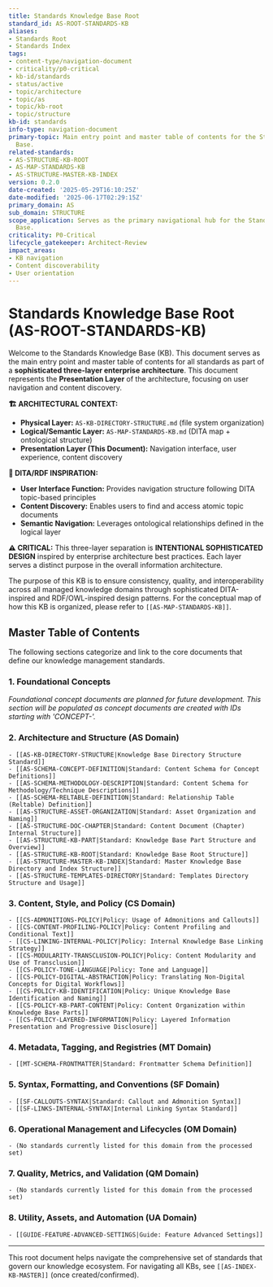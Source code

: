 ```yaml
---
title: Standards Knowledge Base Root
standard_id: AS-ROOT-STANDARDS-KB
aliases:
- Standards Root
- Standards Index
tags:
- content-type/navigation-document
- criticality/p0-critical
- kb-id/standards
- status/active
- topic/architecture
- topic/as
- topic/kb-root
- topic/structure
kb-id: standards
info-type: navigation-document
primary-topic: Main entry point and master table of contents for the Standards Knowledge
  Base.
related-standards:
- AS-STRUCTURE-KB-ROOT
- AS-MAP-STANDARDS-KB
- AS-STRUCTURE-MASTER-KB-INDEX
version: 0.2.0
date-created: '2025-05-29T16:10:25Z'
date-modified: '2025-06-17T02:29:15Z'
primary_domain: AS
sub_domain: STRUCTURE
scope_application: Serves as the primary navigational hub for the Standards Knowledge
  Base.
criticality: P0-Critical
lifecycle_gatekeeper: Architect-Review
impact_areas:
- KB navigation
- Content discoverability
- User orientation
---
```

# Standards Knowledge Base Root (AS-ROOT-STANDARDS-KB)

Welcome to the Standards Knowledge Base (KB). This document serves as the main entry point and master table of contents for all standards as part of a **sophisticated three-layer enterprise architecture**. This document represents the **Presentation Layer** of the architecture, focusing on user navigation and content discovery.

**🏗️ ARCHITECTURAL CONTEXT:**
- **Physical Layer:** `AS-KB-DIRECTORY-STRUCTURE.md` (file system organization)
- **Logical/Semantic Layer:** `AS-MAP-STANDARDS-KB.md` (DITA map + ontological structure)
- **Presentation Layer (This Document):** Navigation interface, user experience, content discovery

**🎯 DITA/RDF INSPIRATION:**
- **User Interface Function:** Provides navigation structure following DITA topic-based principles
- **Content Discovery:** Enables users to find and access atomic topic documents
- **Semantic Navigation:** Leverages ontological relationships defined in the logical layer

**⚠️ CRITICAL:** This three-layer separation is **INTENTIONAL SOPHISTICATED DESIGN** inspired by enterprise architecture best practices. Each layer serves a distinct purpose in the overall information architecture.

The purpose of this KB is to ensure consistency, quality, and interoperability across all managed knowledge domains through sophisticated DITA-inspired and RDF/OWL-inspired design patterns. For the conceptual map of how this KB is organized, please refer to `[[AS-MAP-STANDARDS-KB]]`.

## Master Table of Contents

The following sections categorize and link to the core documents that define our knowledge management standards.

### 1. Foundational Concepts

_Foundational concept documents are planned for future development._
_This section will be populated as concept documents are created with IDs starting with 'CONCEPT-'._

### 2. Architecture and Structure (AS Domain)
    - [[AS-KB-DIRECTORY-STRUCTURE|Knowledge Base Directory Structure Standard]]
    - [[AS-SCHEMA-CONCEPT-DEFINITION|Standard: Content Schema for Concept Definitions]]
    - [[AS-SCHEMA-METHODOLOGY-DESCRIPTION|Standard: Content Schema for Methodology/Technique Descriptions]]
    - [[AS-SCHEMA-RELTABLE-DEFINITION|Standard: Relationship Table (Reltable) Definition]]
    - [[AS-STRUCTURE-ASSET-ORGANIZATION|Standard: Asset Organization and Naming]]
    - [[AS-STRUCTURE-DOC-CHAPTER|Standard: Content Document (Chapter) Internal Structure]]
    - [[AS-STRUCTURE-KB-PART|Standard: Knowledge Base Part Structure and Overview]]
    - [[AS-STRUCTURE-KB-ROOT|Standard: Knowledge Base Root Structure]]
    - [[AS-STRUCTURE-MASTER-KB-INDEX|Standard: Master Knowledge Base Directory and Index Structure]]
    - [[AS-STRUCTURE-TEMPLATES-DIRECTORY|Standard: Templates Directory Structure and Usage]]

### 3. Content, Style, and Policy (CS Domain)
    - [[CS-ADMONITIONS-POLICY|Policy: Usage of Admonitions and Callouts]]
    - [[CS-CONTENT-PROFILING-POLICY|Policy: Content Profiling and Conditional Text]]
    - [[CS-LINKING-INTERNAL-POLICY|Policy: Internal Knowledge Base Linking Strategy]]
    - [[CS-MODULARITY-TRANSCLUSION-POLICY|Policy: Content Modularity and Use of Transclusion]]
    - [[CS-POLICY-TONE-LANGUAGE|Policy: Tone and Language]]
    - [[CS-POLICY-DIGITAL-ABSTRACTION|Policy: Translating Non-Digital Concepts for Digital Workflows]]
    - [[CS-POLICY-KB-IDENTIFICATION|Policy: Unique Knowledge Base Identification and Naming]]
    - [[CS-POLICY-KB-PART-CONTENT|Policy: Content Organization within Knowledge Base Parts]]
    - [[CS-POLICY-LAYERED-INFORMATION|Policy: Layered Information Presentation and Progressive Disclosure]]

### 4. Metadata, Tagging, and Registries (MT Domain)
    - [[MT-SCHEMA-FRONTMATTER|Standard: Frontmatter Schema Definition]]

### 5. Syntax, Formatting, and Conventions (SF Domain)
    - [[SF-CALLOUTS-SYNTAX|Standard: Callout and Admonition Syntax]]
    - [[SF-LINKS-INTERNAL-SYNTAX|Internal Linking Syntax Standard]]

### 6. Operational Management and Lifecycles (OM Domain)
    - (No standards currently listed for this domain from the processed set)

### 7. Quality, Metrics, and Validation (QM Domain)
    - (No standards currently listed for this domain from the processed set)

### 8. Utility, Assets, and Automation (UA Domain)
    - [[GUIDE-FEATURE-ADVANCED-SETTINGS|Guide: Feature Advanced Settings]]

---
This root document helps navigate the comprehensive set of standards that govern our knowledge ecosystem.
For navigating all KBs, see `[[AS-INDEX-KB-MASTER]]` (once created/confirmed).